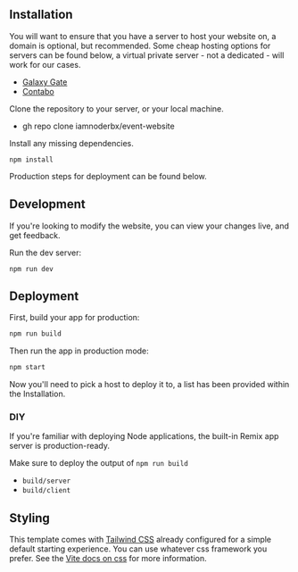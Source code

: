 ## Installation

You will want to ensure that you have a server to host your website on, a domain is optional, but recommended.
Some cheap hosting options for servers can be found below, a virtual private server - not a dedicated - will work for our cases.
- [Galaxy Gate](https://galaxygate.net/)
- [Contabo](https://contabo.com/en-us/)

Clone the repository to your server, or your local machine.
- gh repo clone iamnoderbx/event-website

Install any missing dependencies.
```shellscript
npm install
```

Production steps for deployment can be found below.

## Development

If you're looking to modify the website, you can view your changes live, and get feedback.

Run the dev server:

```shellscript
npm run dev
```

## Deployment

First, build your app for production:

```sh
npm run build
```

Then run the app in production mode:

```sh
npm start
```

Now you'll need to pick a host to deploy it to, a list has been provided within the Installation.

### DIY

If you're familiar with deploying Node applications, the built-in Remix app server is production-ready.

Make sure to deploy the output of `npm run build`

- `build/server`
- `build/client`

## Styling

This template comes with [Tailwind CSS](https://tailwindcss.com/) already configured for a simple default starting experience. You can use whatever css framework you prefer. See the [Vite docs on css](https://vitejs.dev/guide/features.html#css) for more information.
